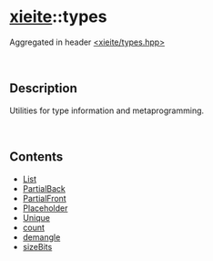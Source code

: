# [xieite](./xieite.md)\:\:types
Aggregated in header [<xieite/types.hpp>](../include/xieite/types.hpp)

&nbsp;

## Description
Utilities for type information and metaprogramming.

&nbsp;

## Contents
- [List](./types/List.md)
- [PartialBack](./types/PartialBack.md)
- [PartialFront](./types/PartialFront.md)
- [Placeholder](./types/Placeholder.md)
- [Unique](./types/Unique.md)
- [count](./types/count.md)
- [demangle](./types/demangle.md)
- [sizeBits](./types/sizeBits.md)
